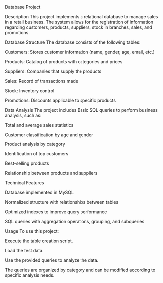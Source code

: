 Database Project

Description
This project implements a relational database to manage sales in a retail business. The system allows for the registration of information regarding customers, products, suppliers, stock in branches, sales, and promotions.

Database Structure
The database consists of the following tables:

Customers: Stores customer information (name, gender, age, email, etc.)

Products: Catalog of products with categories and prices

Suppliers: Companies that supply the products

Sales: Record of transactions made

Stock: Inventory control

Promotions: Discounts applicable to specific products

Data Analysis
The project includes Basic SQL queries to perform business analysis, such as:

Total and average sales statistics

Customer classification by age and gender

Product analysis by category

Identification of top customers

Best-selling products

Relationship between products and suppliers

Technical Features

Database implemented in MySQL

Normalized structure with relationships between tables

Optimized indexes to improve query performance

SQL queries with aggregation operations, grouping, and subqueries

Usage
To use this project:

Execute the table creation script.

Load the test data.

Use the provided queries to analyze the data.

The queries are organized by category and can be modified according to specific analysis needs.
